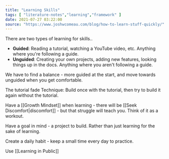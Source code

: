 ```yaml
---
title: "Learning Skills"
tags: [ "literature-notes","learning","framework" ]
date: 2021-07-27 03:22:00
source: "https://www.joshwcomeau.com/blog/how-to-learn-stuff-quickly/"
---
```


There are two types of learning for skills..

- **Guided**: Reading a tutorial, watching a YouTube video, etc. Anything where you're following a guide.
- **Unguided**: Creating your own projects, adding new features, looking things up in the docs. Anything where you aren't following a guide.

We have to find a balance - more guided at the start, and move towards unguided when you get comfortable.

The tutorial fade Technique: Build once with the tutorial, then try to build it again without the tutorial.

Have a [[Growth Mindset]] when learning - there will be [[Seek Discomfort|discomfort]] - but that struggle will teach you. Think of it as a workout.

Have a goal in mind - a project to build. Rather than just learning for the sake of learning.

Create a daily habit - keep a small time every day to practice.

Use [[Learning in Public]]